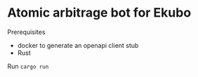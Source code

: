 # Atomic arbitrage bot for Ekubo

Prerequisites
* docker to generate an openapi client stub
* Rust

Run
`cargo run`